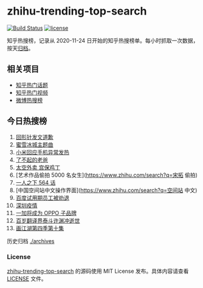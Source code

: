 # zhihu-trending-top-search

[![Build Status](https://github.com/justjavac/zhihu-trending-top-search/workflows/ci/badge.svg?branch=main)](https://github.com/justjavac/zhihu-trending-top-search/actions)
[![license](https://img.shields.io/github/license/justjavac/zhihu-trending-top-search)](https://github.com/justjavac/zhihu-trending-top-search/blob/main/LICENSE)

知乎热搜榜，记录从 2020-11-24 日开始的知乎热搜榜单。每小时抓取一次数据，按天[归档](./archives)。

## 相关项目

- [知乎热门话题](https://github.com/justjavac/zhihu-trending-hot-questions)
- [知乎热门视频](https://github.com/justjavac/zhihu-trending-hot-video)
- [微博热搜榜](https://github.com/justjavac/weibo-trending-hot-search)

## 今日热搜榜

<!-- BEGIN -->
<!-- 最后更新时间 Sat Jun 19 2021 19:04:31 GMT+0800 (China Standard Time) -->

1. [回形针发文道歉](https://www.zhihu.com/search?q=回形针道歉)
2. [蜜雪冰城主题曲](https://www.zhihu.com/search?q=蜜雪冰城)
3. [小米回应手机异常发热](https://www.zhihu.com/search?q=小米)
4. [了不起的老爸](https://www.zhihu.com/search?q=了不起的老爸)
5. [太空外卖 宫保鸡丁](https://www.zhihu.com/search?q=太空外卖)
6. [艺术作品偷拍 5000 名女生](https://www.zhihu.com/search?q=宋拓 偷拍)
7. [一人之下 564 话](https://www.zhihu.com/search?q=一人之下)
8. [中国空间站中文操作界面](https://www.zhihu.com/search?q=空间站 中文)
9. [百度试用期员工被劝退](https://www.zhihu.com/search?q=百度员工被劝退)
10. [深圳疫情](https://www.zhihu.com/search?q=深圳疫情)
11. [一加将成为 OPPO 子品牌](https://www.zhihu.com/search?q=一加)
12. [百岁翻译界泰斗许渊冲逝世](https://www.zhihu.com/search?q=许渊冲)
13. [画江湖第四季第十集](https://www.zhihu.com/search?q=画江湖之不良人第四季)

<!-- END -->

历史归档 [./archives](./archives)

### License

[zhihu-trending-top-search](https://github.com/justjavac/zhihu-trending-top-search)
的源码使用 MIT License 发布。具体内容请查看 [LICENSE](./LICENSE) 文件。
